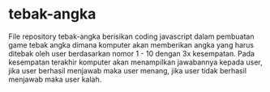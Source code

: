 # tebak-angka

File repository tebak-angka berisikan coding javascript dalam pembuatan game tebak angka dimana komputer akan memberikan angka yang harus ditebak oleh user berdasarkan nomor 1 - 10 dengan 3x kesempatan. Pada kesempatan terakhir komputer akan menampilkan jawabannya kepada user, jika user berhasil menjawab maka user menang, jika user tidak berhasil menjawab maka user kalah.
